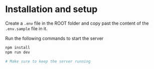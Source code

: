 # Installation and setup

Create a `.env` file in the ROOT folder and copy past the content of the `.env.sample` file in it.

Run the following commands to start the server

```bash
npm install
npm run dev

# Make sure to keep the server running
```
